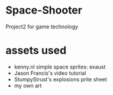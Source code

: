 # Space-Shooter
Project2 for game technology

# assets used
- kenny.nl simple space sprites: exaust
- Jason Francis's video tutorial
- StumpyStrust's explosions prite sheet
- my own art
